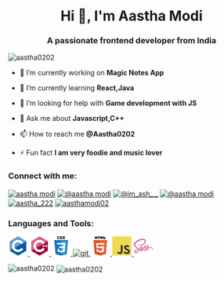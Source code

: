 <h1 align="center">Hi 👋, I'm Aastha Modi</h1>
<h3 align="center">A passionate frontend developer from India</h3>

<p align="left"> <img src="https://komarev.com/ghpvc/?username=aastha0202&label=Profile%20views&color=0e75b6&style=flat" alt="aastha0202" /> </p>

- 🔭 I’m currently working on **Magic Notes App**

- 🌱 I’m currently learning **React,Java**

- 🤝 I’m looking for help with **Game development with JS**

- 💬 Ask me about **Javascript,C++**

- 📫 How to reach me **@Aastha0202**

- ⚡ Fun fact **I am very foodie and music lover**

<h3 align="left">Connect with me:</h3>
<p align="left">
<a href="https://linkedin.com/in/aastha modi" target="blank"><img align="center" src="https://raw.githubusercontent.com/rahuldkjain/github-profile-readme-generator/neutral-icons/src/images/icons/Social/linked-in-alt.svg" alt="aastha modi" height="30" width="40" /></a>
<a href="https://fb.com/@aastha modi" target="blank"><img align="center" src="https://raw.githubusercontent.com/rahuldkjain/github-profile-readme-generator/neutral-icons/src/images/icons/Social/facebook.svg" alt="@aastha modi" height="30" width="40" /></a>
<a href="https://instagram.com/@im_ash_._" target="blank"><img align="center" src="https://raw.githubusercontent.com/rahuldkjain/github-profile-readme-generator/neutral-icons/src/images/icons/Social/instagram.svg" alt="@im_ash_._" height="30" width="40" /></a>
<a href="https://www.youtube.com/c/@aastha modi" target="blank"><img align="center" src="https://raw.githubusercontent.com/rahuldkjain/github-profile-readme-generator/neutral-icons/src/images/icons/Social/youtube.svg" alt="@aastha modi" height="30" width="40" /></a>
<a href="https://www.codechef.com/users/aastha_222" target="blank"><img align="center" src="https://cdn.jsdelivr.net/npm/simple-icons@3.1.0/icons/codechef.svg" alt="aastha_222" height="30" width="40" /></a>
<a href="https://www.hackerrank.com/aasthamodi02" target="blank"><img align="center" src="https://raw.githubusercontent.com/rahuldkjain/github-profile-readme-generator/neutral-icons/src/images/icons/Social/hackerrank.svg" alt="aasthamodi02" height="30" width="40" /></a>
</p>

<h3 align="left">Languages and Tools:</h3>
<p align="left"> <a href="https://www.cprogramming.com/" target="_blank"> <img src="https://raw.githubusercontent.com/devicons/devicon/master/icons/c/c-original.svg" alt="c" width="40" height="40"/> </a> <a href="https://www.w3schools.com/cpp/" target="_blank"> <img src="https://raw.githubusercontent.com/devicons/devicon/master/icons/cplusplus/cplusplus-original.svg" alt="cplusplus" width="40" height="40"/> </a> <a href="https://www.w3schools.com/css/" target="_blank"> <img src="https://raw.githubusercontent.com/devicons/devicon/master/icons/css3/css3-original-wordmark.svg" alt="css3" width="40" height="40"/> </a> <a href="https://git-scm.com/" target="_blank"> <img src="https://www.vectorlogo.zone/logos/git-scm/git-scm-icon.svg" alt="git" width="40" height="40"/> </a> <a href="https://www.w3.org/html/" target="_blank"> <img src="https://raw.githubusercontent.com/devicons/devicon/master/icons/html5/html5-original-wordmark.svg" alt="html5" width="40" height="40"/> </a> <a href="https://developer.mozilla.org/en-US/docs/Web/JavaScript" target="_blank"> <img src="https://raw.githubusercontent.com/devicons/devicon/master/icons/javascript/javascript-original.svg" alt="javascript" width="40" height="40"/> </a> <a href="https://sass-lang.com" target="_blank"> <img src="https://raw.githubusercontent.com/devicons/devicon/master/icons/sass/sass-original.svg" alt="sass" width="40" height="40"/> </a> </p>

<p><img align="left" src="https://github-readme-stats.vercel.app/api/top-langs?username=aastha0202&show_icons=true&locale=en&layout=compact" alt="aastha0202" /></p>

<p>&nbsp;<img align="center" src="https://github-readme-stats.vercel.app/api?username=aastha0202&show_icons=true&locale=en" alt="aastha0202" /></p>


